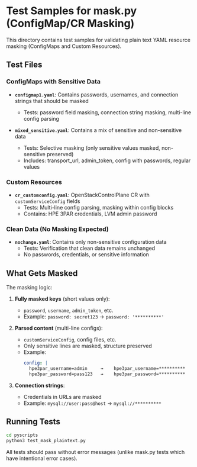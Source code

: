 # Test Samples for mask.py (ConfigMap/CR Masking)

This directory contains test samples for validating plain text YAML resource masking (ConfigMaps and Custom Resources).

## Test Files

### ConfigMaps with Sensitive Data

- **`configmap1.yaml`**: Contains passwords, usernames, and connection strings that should be masked
  - Tests: password field masking, connection string masking, multi-line config parsing

- **`mixed_sensitive.yaml`**: Contains a mix of sensitive and non-sensitive data
  - Tests: Selective masking (only sensitive values masked, non-sensitive preserved)
  - Includes: transport_url, admin_token, config with passwords, regular values

### Custom Resources

- **`cr_customconfig.yaml`**: OpenStackControlPlane CR with `customServiceConfig` fields
  - Tests: Multi-line config parsing, masking within config blocks
  - Contains: HPE 3PAR credentials, LVM admin password

### Clean Data (No Masking Expected)

- **`nochange.yaml`**: Contains only non-sensitive configuration data
  - Tests: Verification that clean data remains unchanged
  - No passwords, credentials, or sensitive information

## What Gets Masked

The masking logic:

1. **Fully masked keys** (short values only):
   - `password`, `username`, `admin_token`, etc.
   - Example: `password: secret123` → `password: '**********'`

2. **Parsed content** (multi-line configs):
   - `customServiceConfig`, config files, etc.
   - Only sensitive lines are masked, structure preserved
   - Example:
     ```yaml
     config: |
       hpe3par_username=admin     →    hpe3par_username=**********
       hpe3par_password=pass123   →    hpe3par_password=**********
     ```

3. **Connection strings**:
   - Credentials in URLs are masked
   - Example: `mysql://user:pass@host` → `mysql://**********`

## Running Tests

```bash
cd pyscripts
python3 test_mask_plaintext.py
```

All tests should pass without error messages (unlike mask.py tests which have intentional error cases).

